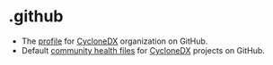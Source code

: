 # .github

* The [profile](https://docs.github.com/en/organizations/collaborating-with-groups-in-organizations/customizing-your-organizations-profile)
  for [CycloneDX](https://cyclonedx.org/) organization on GitHub.
* Default [community health files](https://docs.github.com/en/communities/setting-up-your-project-for-healthy-contributions/creating-a-default-community-health-file)
  for [CycloneDX](https://cyclonedx.org/) projects on GitHub.
